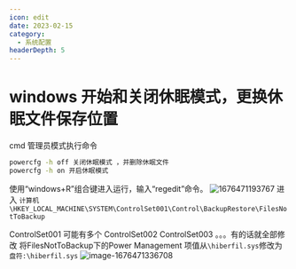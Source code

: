 ```yaml
---
icon: edit
date: 2023-02-15
category:
  - 系统配置
headerDepth: 5
---
```



# windows 开始和关闭休眠模式，更换休眠文件保存位置
cmd 管理员模式执行命令
```cmd
powercfg -h off 关闭休眠模式 ，并删除休眠文件
powercfg -h on 开启休眠模式
```

使用“windows+R”组合键进入运行，输入“regedit”命令。
![1676471193767](https://local.wuanwanghao.top:9000/test/test/1676471193767.png)
进入 ```计算机\HKEY_LOCAL_MACHINE\SYSTEM\ControlSet001\Control\BackupRestore\FilesNotToBackup```

ControlSet001 可能有多个  ControlSet002  ControlSet003 。。。有的话就全部修改
将FilesNotToBackup下的Power Management 项值从```\hiberfil.sys```修改为```盘符:\hiberfil.sys```
![image-1676471336708](https://local.wuanwanghao.top:9000/test/test/image-1676471336708.png)